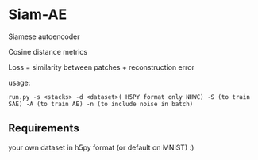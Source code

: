 # Siam-AE

Siamese autoencoder

Cosine distance metrics

Loss = similarity between patches + reconstruction error


usage:
```
run.py -s <stacks> -d <dataset>( H5PY format only NHWC) -S (to train SAE) -A (to train AE) -n (to include noise in batch)
```


## Requirements

your own dataset in h5py format (or default on MNIST) :)